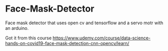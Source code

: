 # Face-Mask-Detector
Face mask detector that uses open cv and tensorflow and a servo motr with an arduino.


Got it from this course
https://www.udemy.com/course/data-science-hands-on-covid19-face-mask-detection-cnn-opencv/learn/

